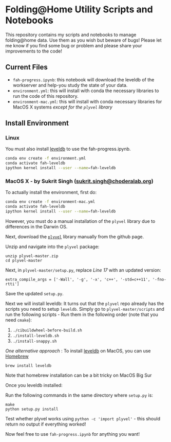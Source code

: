 # Folding@Home Utility Scripts and Notebooks

This repository contains my scripts and notebooks to manage folding@home data.
Use them as you wish but beware of bugs! Please let me know if you find some bug
or problem and please share your improvements to the code!

## Current Files

+ `fah-progress.ipynb`: this notebook will download the leveldb of the workserver
and help-you study the state of your data.
+ `environment.yml`: this will install with conda the necessary libraries to run
the code of this repository.
+ `environment-mac.yml`: this will install with conda necessary libraries for MacOS X systems *except for the `plyvel` library*

## Install Environment
### Linux

You must also install [leveldb](https://github.com/google/leveldb) to use the
fah-progress.ipynb. 

``` bash
conda env create -f environment.yml
conda activate fah-leveldb
ipython kernel install --user --name=fah-leveldb
```

### MacOS X - by Sukrit Singh (sukrit.singh@choderalab.org)

To actually install the environment, first do:
``` bash
conda env create -f environment-mac.yml
conda activate fah-leveldb
ipython kernel install --user --name=fah-leveldb
```

However, you must do a manual installation of the `plyvel` library due to differences in the Darwin OS.

Next, download the [`plyvel`](https://github.com/wbolster/plyvel) library manually from the github page.

Unzip and navigate into the `plyvel` package:
```
unzip plyvel-master.zip
cd plyvel-master
```

Next, in `plyvel-master/setup.py`, replace *Line 17* with an updated version:
```
extra_compile_args = ['-Wall', '-g', '-x', 'c++', '-std=c++11', '-fno-rtti']
```
Save the updated `setup.py`.

Next we will install leveldb: 
It turns out that the `plyvel` repo already has the scripts you need to setup `leveldb`. Simply go to `plyvel-master/scripts` and run the following scripts - Run them in the following order (note that you need `cmake`):
1. `./cibuildwheel-before-build.sh`
2. `./install-leveldb.sh`
3. `./install-snappy.sh`

*One alternative approach* : To install [leveldb](https://github.com/google/leveldb) on MacOS, you can use [Homebrew](https://brew.sh/)
```
brew install leveldb
```
Note that homebrew installation can be a bit tricky on MacOS Big Sur

Once you leveldb installed: 

Run the following commands in the same directory where `setup.py` is:
```
make
python setup.py install
```

Test whether plyvel works using `python -c 'import plyvel'` - this should return no output if everything worked!

Now feel free to use `fah-progress.ipynb` for anything you want!
